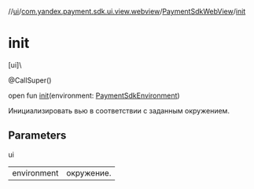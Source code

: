 //[ui](../../../index.md)/[com.yandex.payment.sdk.ui.view.webview](../index.md)/[PaymentSdkWebView](index.md)/[init](init.md)

# init

[ui]\

@CallSuper()

open fun [init](init.md)(environment: [PaymentSdkEnvironment](../../../../core/core/com.yandex.payment.sdk.core.data/-payment-sdk-environment/index.md))

Инициализировать вью в соответствии с заданным окружением.

## Parameters

ui

| | |
|---|---|
| environment | окружение. |
